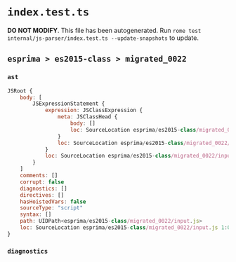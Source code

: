 # `index.test.ts`

**DO NOT MODIFY**. This file has been autogenerated. Run `rome test internal/js-parser/index.test.ts --update-snapshots` to update.

## `esprima > es2015-class > migrated_0022`

### `ast`

```javascript
JSRoot {
	body: [
		JSExpressionStatement {
			expression: JSClassExpression {
				meta: JSClassHead {
					body: []
					loc: SourceLocation esprima/es2015-class/migrated_0022/input.js 1:1-1:9
				}
				loc: SourceLocation esprima/es2015-class/migrated_0022/input.js 1:1-1:9
			}
			loc: SourceLocation esprima/es2015-class/migrated_0022/input.js 1:0-1:10
		}
	]
	comments: []
	corrupt: false
	diagnostics: []
	directives: []
	hasHoistedVars: false
	sourceType: "script"
	syntax: []
	path: UIDPath<esprima/es2015-class/migrated_0022/input.js>
	loc: SourceLocation esprima/es2015-class/migrated_0022/input.js 1:0-2:0
}
```

### `diagnostics`

```

```
